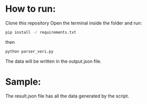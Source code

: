 # How to run:

Clone this repository
Open the terminal inside the folder and run:

```sh
pip install -r requirements.txt
```
then 

```sh
python parser_veri.py
```
The data will be written in the output.json file.

# Sample:

The result.json file has all the data generated by the script.
